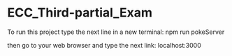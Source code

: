 # ECC_Third-partial_Exam

To run this project type the next line in a new terminal: 
npm run pokeServer

then go to your web browser and type the next link:
localhost:3000
